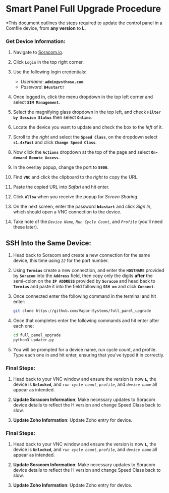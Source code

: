 # Smart Panel Full Upgrade Procedure

*This document outlines the steps required to update the control panel in a Comfile device, from **any version** to **L**. 

### Get Device Information:

1. Navigate to [Soracom.io](https://soracom.io).

2. Click `Login` in the top right corner.

3. Use the following login credentials:
   - *Username*: **`admin@vsthose.com`**
   - *Password*: **`B4ustart!`**

4. Once logged in, click the menu dropdown in the top left corner and select **`SIM Management`**.

5. Select the magnifying glass dropdown in the top left, and check **`Filter by Session Status`**  then select **`Online`**.

6. Locate the device you want to update and check the box to the *left* of it.

7. Scroll to the *right* and select the **`Speed Class`**, on the dropdown select **`s1.4xFast`** and click **`Change Speed Class`**.

8. Now click the **`Actions`** dropdown at the top of the page and select  **`On-demand Remote Access`**.

9. In the overlay popup, change the port to **`5900`**.

10. Find **`VNC`** and click the clipboard to the *right* to copy the URL.

11. Paste the copied URL into *Safari* and hit enter.

12.  Click **`Allow`** when you receive the popup for *Screen Sharing*.

13. On the next screen, enter the password **`b4ustart`** and click *Sign In*, which should open a VNC connection to the device.

14. Take note of the *`Device Name`*, *`Run Cycle Count`*, and *`Profile`* (you'll need these later).
	
## SSH Into the Same Device:

1. Head back to Soracom and create a new connection for the same device, this time using *`22`* for the port number.

2. Using **`Termius`** create a new connection, and enter the **`HOSTNAME`** provided by **`Soracom`** into the **`Address`** field, then copy only the digits **after** the semi-colon on the **`IP ADDRESS`** provided by **`Soracom`** and head back to **`Termius`** and paste it into the field following **`SSH on`** and click **`Connect`**.

3. Once connected enter the following command in the terminal and hit enter:

	```bash
    git clone https://github.com/Vapor-Systems/full_panel_upgrade
    ```

4. Once that completes enter the following commands and hit enter after each one:
	```bash
    cd full_panel_upgrade
    python3 updater.py
    ```

5. You will be prompted for a device name, run cycle count, and profile. Type each one in and hit enter, ensuring that you've typed it in correctly.

### Final Steps:

1. Head back to your VNC window and ensure the version is now **`L`**, the device is **`Unlocked`**, and *`run cycle count`*, *`profile`*, and *`device name`* all appear as intended.

2. **Update Soracom Information**: Make necessary updates to Soracom device details to reflect the H version and change Speed Class back to slow.

3. **Update Zoho Information**: Update Zoho entry for device.

### Final Steps:

1. Head back to your VNC window and ensure the version is now **`L`**, the device is **`Unlocked`**, and *`run cycle count`*, *`profile`*, and *`device name`* all appear as intended.

2. **Update Soracom Information**: Make necessary updates to Soracom device details to reflect the H version and change Speed Class back to slow.

3. **Update Zoho Information**: Update Zoho entry for device.
